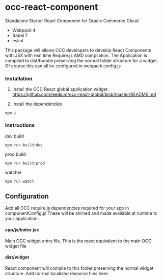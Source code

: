 # occ-react-component
Standalone Starter React Component for Oracle Commerce Cloud

- Webpack 4
- Babel 7
- eslint

This package will allows OCC developers to develop React Components with JSX
with real time Require.js AMD compilation.
The Application is compiled to dist/bundle preserving the normal folder structure for a widget.
Of course this can all be configured in webpack.config.js

### Installation

1. Install the OCC React global application widget.
https://github.com/leedium/occ-react-global/blob/master/README.md

2.  Install the dependencies

```
npm i
```

### Instructions

dev build
```
npm run build:dev
```

prod build
```
npm run build:prod
```

watcher
```
npm run watch
```

## Configuration

Add all OCC require.js dependencies required for your app in componentConfig.js
These will be shimed and made available at runtime to your application.

#### app/js/index.jsx

Main OCC widget entry file.  This is the react equivalent to the main OCC widget file


#### dist/widget

React component will compile to this folder preserving the normal widget structure.
Add normal localized resource files here.





